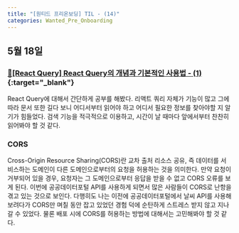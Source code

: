 ```yaml
---
title: "[원티드 프리온보딩] TIL - (14)"
categories: Wanted_Pre_Onboarding
---
```


## 5월 18일

### [🔗[React Query] React Query의 개념과 기본적인 사용법 - (1)](https://moon-ga.github.io/react_query/1-what-is-react-query/){:target="\_blank"}

React Query에 대해서 간단하게 공부를 해봤다. 리액트 쿼리 자체가 기능이 많고 그에 따라 문서 또한 길다 보니 어디서부터 읽어야 하고 어디서 필요한 정보를 찾아야할 지 알기가 힘들었다. 검색 기능을 적극적으로 이용하고, 시간이 날 때마다 앞에서부터 찬찬히 읽어봐야 할 것 같다.

### CORS

Cross-Origin Resource Sharing(CORS)란 교차 출처 리소스 공유, 즉 데이터를 서비스하는 도메인이 다른 도메인으로부터의 요청을 허용하는 것을 의미한다. 만약 요청이 거부되어 있을 경우, 요청자는 그 도메인으로부터 응답을 받을 수 없고 CORS 오류를 보게 된다. 이번에 공공데이터포털 API를 사용하게 되면서 많은 사람들이 CORS로 난항을 겪고 있는 것으로 보인다. 다행히도 나는 이전에 공공데이터포털에서 날씨 API를 사용해보려다가 CORS만 며칠 동안 잡고 있었던 경험 덕에 순탄하게 스트레스 받지 않고 지나갈 수 있었다. 물론 배포 시에 CORS를 허용하는 방법에 대해서는 고민해봐야 할 것 같다.

